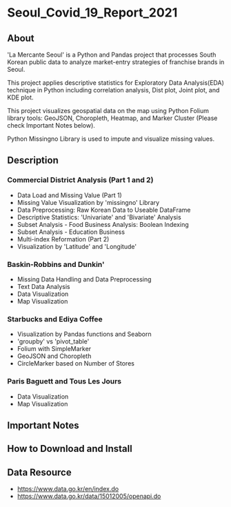 # Seoul_Covid_19_Report_2021

## About
'La Mercante Seoul' is a Python and Pandas project that processes South Korean public data to analyze market-entry strategies of franchise brands in Seoul.

This project applies descriptive statistics for Exploratory Data Analysis(EDA) technique in Python including correlation analysis, Dist plot, Joint plot, and KDE plot.

This project visualizes geospatial data on the map using Python Folium library tools: GeoJSON, Choropleth, Heatmap, and Marker Cluster (Please check Important Notes below). 

Python Missingno Library is used to impute and visualize missing values.


## Description
### Commercial District Analysis (Part 1 and 2)
* Data Load and Missing Value (Part 1)
* Missing Value Visualization by 'missingno' Library
* Data Preprocessing: Raw Korean Data to Useable DataFrame
* Descriptive Statistics: 'Univariate' and 'Bivariate' Analysis
* Subset Analysis - Food Business Analysis: Boolean Indexing
* Subset Analysis - Education Business
* Multi-index Reformation (Part 2)
* Visualization by 'Latitude' and 'Longitude'

### Baskin-Robbins and Dunkin'
* Missing Data Handling and Data Preprocessing
* Text Data Analysis
* Data Visualization
* Map Visualization

### Starbucks and Ediya Coffee
* Visualization by Pandas functions and Seaborn
* 'groupby' vs 'pivot_table'
* Folium with SimpleMarker
* GeoJSON and Choropleth
* CircleMarker based on Number of Stores

### Paris Baguett and Tous Les Jours
* Data Visualization
* Map Visualization

## Important Notes

## How to Download and Install

## Data Resource
* https://www.data.go.kr/en/index.do
* https://www.data.go.kr/data/15012005/openapi.do
